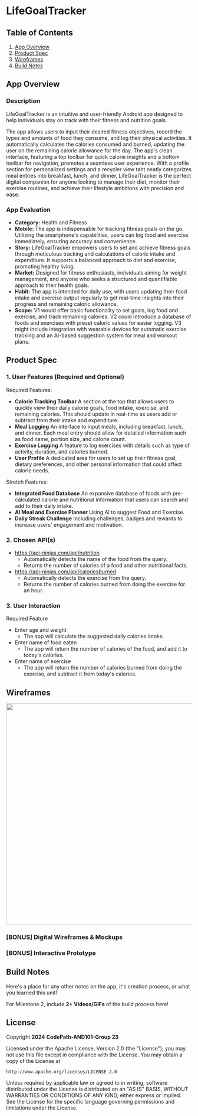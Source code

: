 # **LifeGoalTracker**

## Table of Contents

1. [App Overview](#App-Overview)
3. [Product Spec](#Product-Spec)
4. [Wireframes](#Wireframes)
5. [Build Notes](#Build-Notes)

## App Overview

### Description 

LifeGoalTracker is an intuitive and user-friendly Android app designed to help individuals stay on track with their fitness and nutrition goals.

The app allows users to input their desired fitness objectives, record the types and amounts of food they consume, and log their physical activities. It automatically calculates the calories consumed and burned, updating the user on the remaining calorie allowance for the day. The app's clean interface, featuring a top toolbar for quick calorie insights and a bottom toolbar for navigation, promotes a seamless user experience. With a profile section for personalized settings and a recycler view taht neatly categorizes meal entries into breakfast, lunch, and dinner, LifeGoalTracker is the perfect digital companion for anyone looking to manage their diet, monitor their exercise routines, and achieve their lifestyle ambitions with precision and ease.

### App Evaluation

<!-- Evaluation of your app across the following attributes -->

- **Category:** Health and Fitness
- **Mobile:** The app is indispensable for tracking fitness goals on the go. Utilizing the smartphone's capabilities, users can log food and exercise immediately, ensuring accuracy and convenience. 
- **Story:** LifeGoalTracker empowers users to set and achieve fitness goals through meticulous tracking and calculations of caloric intake and expenditure. It supports a balanced approach to diet and exercise, promoting healthy living.
- **Market:** Designed for fitness enthusiasts, individuals aiming for weight management, and anyone who seeks a structured and quantifiable approach to their health goals.
- **Habit:** The app is intended for daily use, with users updating their food intake and exercise output regularly to get real-time insights into their progress and remaining caloric allowance.
- **Scope:** V1 would offer basic functionality to set goals, log food and exercise, and track remaining calories. V2 could introduce a database of foods and exercises with preset caloric values for easier logging. V3 might include integration with wearable devices for automatic exercise tracking and an AI-based suggestion system for meal and workout plans.

## Product Spec

### 1. User Features (Required and Optional)

Required Features:

<!-- - An Input(EditText) where users can enter the name of the food and the app will display the number of calories of that food.
- Calculate the suggested amount of calories per day based on age and weight. -->
- **Calorie Tracking Toolbar** A section at the top that allows users to quickly view their daily calorie goals, food intake, exercise, and remaining calories. This should update in real-time as users add or subtract from their intake and expenditure.
- **Meal Logging** An interface to input meals, including breakfast, lunch, and dinner. Each meal entry should allow for detailed information such as food name, portion size, and calorie count.
- **Exercise Logging** A feature to log exercises with details such as type of activity, duration, and calories burned.
- **User Profile** A dedicated area for users to set up their fitness goal, dietary preferences, and other personal information that could affect calorie needs.

Stretch Features:

<!-- - When entering a food or an exercise, the app will automatically calculate the number of calories consumed or burned. -->
- **Integrated Food Database** An expansive database of foods with pre-calculated calorie and nutritional information that users can search and add to their daily intake.
- **AI Meal and Exercise Planner** Using AI to suggest Food and Exercise.
- **Daily Streak Challenge** Including challenges, badges and rewards to increase users' engagement and motivation.

### 2. Chosen API(s)

- https://api-ninjas.com/api/nutrition
  - Automatically detects the name of the food from the query.
  - Returns the number of calories of a food and other nutritional facts.
- https://api-ninjas.com/api/caloriesburned
  - Automatically detects the exercise from the query.
  - Returns the number of calories burned from doing the exercise for an hour.

### 3. User Interaction

Required Feature

- Enter age and weight
  - The app will calculate the suggested daily calories intake.
- Enter name of food eaten
  - The app will return the number of calories of the food, and add it to today's calories.
- Enter name of exercise
  - The app will return the number of calories burned from doing the exercise, and subtract it from today's calories.

## Wireframes

<!-- Add picture of your hand sketched wireframes in this section -->
<img src="YOUR_WIREFRAME_IMAGE_URL" width=600>

### [BONUS] Digital Wireframes & Mockups

### [BONUS] Interactive Prototype

## Build Notes

Here's a place for any other notes on the app, it's creation 
process, or what you learned this unit!  

For Milestone 2, include **2+ Videos/GIFs** of the build process here!

## License

Copyright **2024** **CodePath-AND101-Group 23**

Licensed under the Apache License, Version 2.0 (the "License");
you may not use this file except in compliance with the License.
You may obtain a copy of the License at

    http://www.apache.org/licenses/LICENSE-2.0

Unless required by applicable law or agreed to in writing, software
distributed under the License is distributed on an "AS IS" BASIS,
WITHOUT WARRANTIES OR CONDITIONS OF ANY KIND, either express or implied.
See the License for the specific language governing permissions and
limitations under the License.